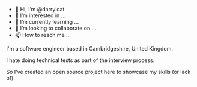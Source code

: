 - 👋 Hi, I’m @darrylcat
- 👀 I’m interested in ...
- 🌱 I’m currently learning ...
- 💞️ I’m looking to collaborate on ...
- 📫 How to reach me ...

<!---
darrylcat/darrylcat is a ✨ special ✨ repository because its `README.md` (this file) appears on your GitHub profile.
You can click the Preview link to take a look at your changes.
--->

I'm a software engineer based in Cambridgeshire, United Kingdom.

I hate doing technical tests as part of the interview process.

So I've created an open source project here to showcase my skills (or lack of).
